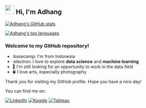 ## <img src="https://raw.githubusercontent.com/aemmadi/aemmadi/master/wave.gif" width="30px"> Hi, I'm Adhang 

[![Adhang's GitHub stats](https://github-readme-stats.vercel.app/api?username=adhang&show_icons=true&hide=issues,contribs)](https://github.com/anuraghazra/github-readme-stats)

[![Adhang's top languages](https://github-readme-stats.vercel.app/api/top-langs/?username=adhang&layout=compact)](https://github.com/anuraghazra/github-readme-stats)

### Welcome to my GitHub repository!
- :basecamp: I'm from Indonesia
- :electron: I love to explore **data science** and **machine learning**
- :briefcase: I'm still looking for an opportunity to work in the data field
- :four_leaf_clover: I love arts, especially photography

Thank you for visiting my GitHub profile. Hope you have a nice day!

You can find me on:

[![LinkedIn](https://img.shields.io/badge/linkedin-0077B5?style=for-the-badge&logo=linkedin&logoColor=white&link=https://www.linkedin.com/in/adhangmuntaha/)](https://www.linkedin.com/in/adhangmuntaha/)
[![Kaggle](https://img.shields.io/badge/kaggle-20BEFF?style=for-the-badge&logo=kaggle&logoColor=white&link=https://www.kaggle.com/adhang)](https://www.kaggle.com/adhang)
[![Tableau](https://img.shields.io/badge/tableau-E97627?style=for-the-badge&logo=tableau&logoColor=white&link=https://public.tableau.com/app/profile/adhang)](https://public.tableau.com/app/profile/adhang)

<!--
**adhang/adhang** is a ✨ _special_ ✨ repository because its `README.md` (this file) appears on your GitHub profile.

Here are some ideas to get you started:

- 🔭 I’m currently working on ...
- 🌱 I’m currently learning ...
- 👯 I’m looking to collaborate on ...
- 🤔 I’m looking for help with ...
- 💬 Ask me about ...
- 📫 How to reach me: ...
- 😄 Pronouns: ...
- ⚡ Fun fact: ...
-->
